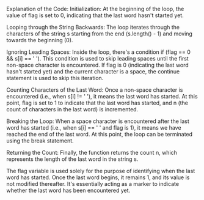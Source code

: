 Explanation of the Code:
Initialization:
At the beginning of the loop, the value of flag is set to 0, indicating that the last word hasn't started yet.

Looping through the String Backwards:
The loop iterates through the characters of the string s starting from the end (s.length() - 1) and moving towards the beginning (0).

Ignoring Leading Spaces:
Inside the loop, there's a condition if (flag == 0 && s[i] == ' '). This condition is used to skip leading spaces until the first non-space character is encountered. If flag is 0 (indicating the last word hasn't started yet) and the current character is a space, the continue statement is used to skip this iteration.

Counting Characters of the Last Word:
Once a non-space character is encountered (i.e., when s[i] != ' '), it means the last word has started. At this point, flag is set to 1 to indicate that the last word has started, and n (the count of characters in the last word) is incremented.

Breaking the Loop:
When a space character is encountered after the last word has started (i.e., when s[i] == ' ' and flag is 1), it means we have reached the end of the last word. At this point, the loop can be terminated using the break statement.

Returning the Count:
Finally, the function returns the count n, which represents the length of the last word in the string s.

The flag variable is used solely for the purpose of identifying when the last word has started. Once the last word begins, it remains 1, and its value is not modified thereafter. It's essentially acting as a marker to indicate whether the last word has been encountered yet.
